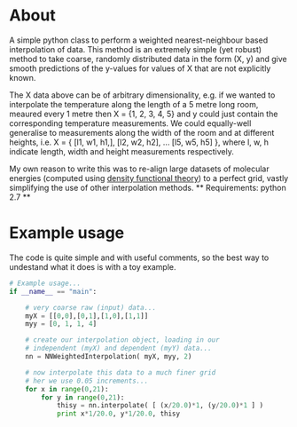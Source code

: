 # About
A simple python class to perform a weighted nearest-neighbour based interpolation of data.
This method is an extremely simple (yet robust) method to take coarse, randomly distributed
data in the form (X, y) and give smooth predictions of the y-values for values of X that are 
not explicitly known. 

The X data above can be of arbitrary dimensionality, e.g. if we wanted to interpolate the 
temperature along the length of a 5 metre long room, meaured every 1 metre then X = {1, 2, 3, 4, 5} 
and y could just contain the corresponding temperature measurements. We could equally-well generalise 
to measurements along the width of the room and at different heights, i.e. 
X = { [l1, w1, h1,], [l2, w2, h2], ... [l5, w5, h5] }, where l, w, h indicate length, width and height
measurements respectively.

My own reason to write this was to re-align large datasets of molecular energies (computed 
using [density functional theory](https://en.wikipedia.org/wiki/Density_functional_theory)) to a 
perfect grid, vastly simplifying the use of other interpolation methods.
** Requirements: python 2.7 **

# Example usage
The code is quite simple and with useful comments, so the best way to undestand what it 
does is with a toy example.
```python
# Example usage...
if __name__ == "main":

    # very coarse raw (input) data...
    myX = [[0,0],[0,1],[1,0],[1,1]]
    myy = [0, 1, 1, 4]

    # create our interpolation object, loading in our
    # independent (myX) and dependent (myY) data...
    nn = NNWeightedInterpolation( myX, myy, 2)

    # now interpolate this data to a much finer grid
    # her we use 0.05 increments...
    for x in range(0,21):
        for y in range(0,21):
            thisy = nn.interpolate( [ (x/20.0)*1, (y/20.0)*1 ] )
            print x*1/20.0, y*1/20.0, thisy
```

